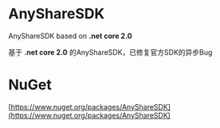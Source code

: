 # AnyShareSDK
 AnyShareSDK based on **.net core 2.0**
 
 基于 **.net core 2.0** 的AnyShareSDK，已修复官方SDK的异步Bug

# NuGet
 [https://www.nuget.org/packages/AnyShareSDK](https://www.nuget.org/packages/AnyShareSDK)